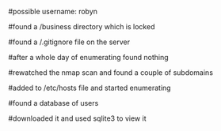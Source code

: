 #possible username:
	robyn

#found a /business directory which is locked

#found a /.gitignore file on the server

#after a whole day of enumerating found nothing

#rewatched the nmap scan and found a couple of subdomains

#added to /etc/hosts file and started enumerating

#found a database of users

#downloaded it and used sqlite3 to view it